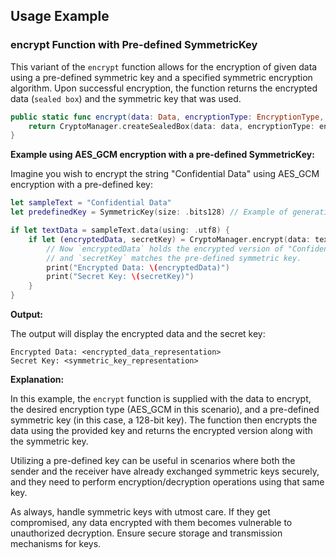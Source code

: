
## **Usage Example**

### **encrypt Function with Pre-defined SymmetricKey**

This variant of the `encrypt` function allows for the encryption of given data using a pre-defined symmetric key and a specified symmetric encryption algorithm. Upon successful encryption, the function returns the encrypted data (`sealed box`) and the symmetric key that was used.

```swift
public static func encrypt(data: Data, encryptionType: EncryptionType, symmetricKey: SymmetricKey) -> (data: Data, secretKey: SymmetricKey)? {
    return CryptoManager.createSealedBox(data: data, encryptionType: encryptionType, symmetricKey: symmetricKey)
}
```

**Example using AES_GCM encryption with a pre-defined SymmetricKey:**

Imagine you wish to encrypt the string "Confidential Data" using AES_GCM encryption with a pre-defined key:

```swift
let sampleText = "Confidential Data"
let predefinedKey = SymmetricKey(size: .bits128) // Example of generating a pre-defined symmetric key.

if let textData = sampleText.data(using: .utf8) {
    if let (encryptedData, secretKey) = CryptoManager.encrypt(data: textData, encryptionType: .AES_GCM, symmetricKey: predefinedKey) {
        // Now `encryptedData` holds the encrypted version of "Confidential Data"
        // and `secretKey` matches the pre-defined symmetric key.
        print("Encrypted Data: \(encryptedData)")
        print("Secret Key: \(secretKey)")
    }
}
```

**Output:**

The output will display the encrypted data and the secret key:

```
Encrypted Data: <encrypted_data_representation>
Secret Key: <symmetric_key_representation>
```

**Explanation:**

In this example, the `encrypt` function is supplied with the data to encrypt, the desired encryption type (AES_GCM in this scenario), and a pre-defined symmetric key (in this case, a 128-bit key). The function then encrypts the data using the provided key and returns the encrypted version along with the symmetric key.

Utilizing a pre-defined key can be useful in scenarios where both the sender and the receiver have already exchanged symmetric keys securely, and they need to perform encryption/decryption operations using that same key.


As always, handle symmetric keys with utmost care. If they get compromised, any data encrypted with them becomes vulnerable to unauthorized decryption. Ensure secure storage and transmission mechanisms for keys.
